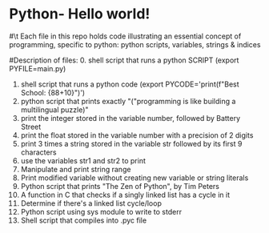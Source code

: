 # Python- Hello world!
#\t Each file in this repo holds code illustrating an essential concept of programming, specific to python: python scripts, variables, strings & indices

#Description of files:
0. shell script that runs a python SCRIPT (export PYFILE=main.py)
1. shell script that runs a python code (export PYCODE='print(f"Best School: {88+10}")')
2. python script that prints exactly "("programming is like building a multilingual puzzle)"
3. print the integer stored in the variable number, followed by Battery Street
4. print the float stored in the variable number with a precision of 2 digits
5. print 3 times a string stored in the variable str followed by its first 9 characters
6. use the variables str1 and str2 to print
7. Manipulate and print string range
8. Print modified variable without creating new variable or string literals
9. Python script that prints "The Zen of Python", by Tim Peters
10. A function in C that checks if a singly linked list has a cycle in it
11. Determine if there's a linked list cycle/loop
12. Python script using sys module to write to stderr
13. Shell script that compiles into .pyc file
